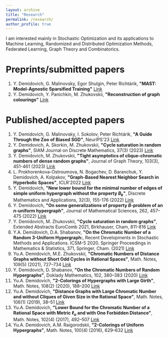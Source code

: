 ```yaml
---
layout: archive
title: "Research"
permalink: /research/
author_profile: true
---
```


I am interested mainly in Stochastic Optimization and its applications to Machine Learning, Randomized and Distributed Optimization Methods, Federated Learning, Graph Theory and Combinatorics.

Preprints/submitted papers
=====
1. Y. Demidovich, G. Malinovsky, Egor Shulgin, Peter Richtárik, **"MAST: Model-Agnostic Sparsified Training"** [Link](https://arxiv.org/abs/2311.16086)
1. Y. Demidovich, Y. Panichkin, M. Zhukovskii, **"Reconstruction of graph colourings"** [Link](https://arxiv.org/abs/2308.01671)

Published/accepted papers
=====
1. Y. Demidovich, G. Malinovsky, I. Sokolov, Peter Richtárik, **"A Guide Through the Zoo of Biased SGD"**, NeurIPS'23 [Link](https://arxiv.org/abs/2305.16296)
1. Y. Demidovich, A. Skorkin, M. Zhukovskii, **"Cycle saturation in random graphs"**, SIAM Journal on Discrete Mathematics, 37(3) (2023) [Link](https://epubs.siam.org/doi/10.1137/21M1456479)
1. Y. Demidovich, M. Zhukovskii, **"Tight asymptotics of clique-chromatic numbers of dense random graphs"**, Journal of Graph Theory, 103(3), 451-461 (2023) [Link](https://onlinelibrary.wiley.com/doi/10.1002/jgt.22927)
1. L. Prokhorenkova-Ostroumova, N. Bogachev, D. Baranchuk, Y. Demidovich, A. Kolpakov, **"Graph-Based Nearest Neighbor Search in Hyperbolic Spaces"**, ICLR'2022 [Link](https://openreview.net/forum?id=USIgIY6TNDe)
1. Y. Demidovich, **"New lower bound for the minimal number of edges of simple uniform hypergraph without the property $B_k$"**, Discrete Mathematics and Applications, 32(3), 155-176 (2022) [Link](https://www.degruyter.com/document/doi/10.1515/dma-2022-0015/html)
1. Y. Demidovich, **"On some generalizations of property $B$-problem of an $n$-uniform hypergraph"**, Journal of Mathematical Sciences, 262, 457–475 (2022) [Link](https://link.springer.com/article/10.1007/s10958-022-05828-6)
1. Y. Demidovich, M. Zhukovskii, **"Cycle saturation in random graphs"**, Extended Abstracts EuroComb 2021, Birkhauser, Cham, 811-816 [Link](https://link.springer.com/chapter/10.1007/978-3-030-83823-2_129)
1. Y.A. Demidovich, D.A. Shabanov, **"On the Chromatic Number of a Random 3-Uniform Hypergraph:**, Recent Developments in Stochastic Methods and Applications. ICSM-5 2020. Springer Proceedings in Mathematics & Statistics, 371, Springer, Cham. (2021) [Link](https://www.springerprofessional.de/en/on-the-chromatic-number-of-a-random-3-uniform-hypergraph/19534586)
1. Yu.A. Demidovich, M.E. Zhukovskii, **"Chromatic Numbers of Distance Graphs without Short Odd Cycles in Rational Spaces"**, Math. Notes, 109(5) (2021), 727–734 [Link](https://link.springer.com/article/10.1134/S0001434621050060)
1. Y. Demidovich, D. Shabanov, **"On the Chromatic Numbers of Random Hypergraphs"**, Doklady Mathematics, 102, 380–383 (2020) [Link](https://doi.org/10.1134/S1064562420050312)
1. Yu.A. Demidovich, **"2-Colorings of Hypergraphs with Large Girth"**, Math. Notes, 108(2) (2020), 188–200 [Link](https://link.springer.com/article/10.1134/S0001434620070202)
1. Yu.A. Demidovich, **"Distance Graphs with Large Chromatic Number and without Cliques of Given Size in the Rational Space"**, Math. Notes, 106(1) (2019), 38–51 [Link](https://link.springer.com/article/10.1134/S0001434619070046)
1. Yu.A. Demidovich, **"Lower Bound for the Chromatic Number of a Rational Space with Metric $\ell_u$ and with One Forbidden Distance"**, Math. Notes, 102(4) (2017), 492–507 [Link](https://link.springer.com/article/10.1134/S0001434617090218)
1. Yu.A. Demidovich, A.M. Raigorodskii, **"2-Colorings of Uniform Hypergraphs"**, Math. Notes, 100(4) (2016), 629–632 [Link](https://link.springer.com/article/10.1134/S0001434616090340)
 